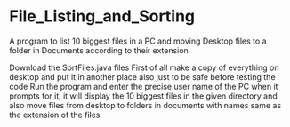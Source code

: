 # File_Listing_and_Sorting
A program to list 10 biggest files in a PC and moving Desktop files to a folder in Documents according to their extension

Download the SortFiles.java files 
First of all make a copy of everything on desktop and put it in another place also just to be safe before testing the code
Run the program  and enter the precise user name of the PC when it prompts for it, it will display the 10 biggest files in the
given directory and also move files from desktop to folders in documents with names same as the extension of the files
